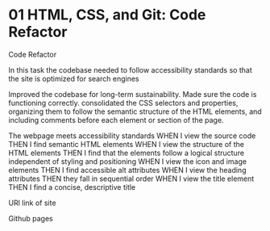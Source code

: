 # 01 HTML, CSS, and Git: Code Refactor

Code Refactor 

In this task the codebase needed to follow accessibility standards so that the site is optimized for search engines

Improved the codebase for long-term sustainability. Made sure the code is functioning correctly.  consolidated the CSS selectors and properties, organizing them to follow the semantic structure of the HTML elements, and including comments before each element or section of the page.
 
The webpage meets accessibility standards
WHEN I view the source code
THEN I find semantic HTML elements
WHEN I view the structure of the HTML elements
THEN I find that the elements follow a logical structure independent of styling and positioning
WHEN I view the icon and image elements
THEN I find accessible alt attributes
WHEN I view the heading attributes
THEN they fall in sequential order
WHEN I view the title element
THEN I find a concise, descriptive title

URl link of site

Github pages 



